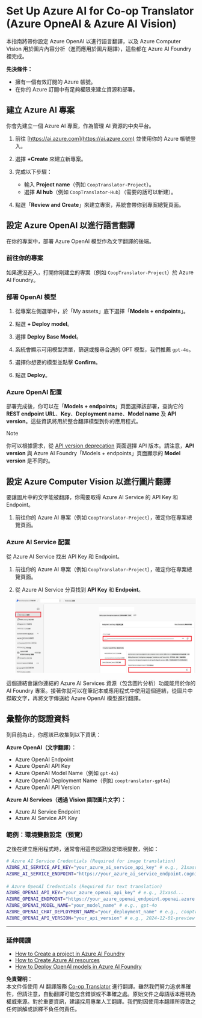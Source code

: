 <!--
CO_OP_TRANSLATOR_METADATA:
{
  "original_hash": "b58d7c3cb4210697a073d20eb3064945",
  "translation_date": "2025-06-12T11:48:31+00:00",
  "source_file": "getting_started/set-up-azure-ai.md",
  "language_code": "tw"
}
-->
# Set Up Azure AI for Co-op Translator (Azure OpneAI & Azure AI Vision)

本指南將帶你設定 Azure OpenAI 以進行語言翻譯，以及 Azure Computer Vision 用於圖片內容分析（進而應用於圖片翻譯），這些都在 Azure AI Foundry 裡完成。

**先決條件：**
- 擁有一個有效訂閱的 Azure 帳號。
- 在你的 Azure 訂閱中有足夠權限來建立資源和部署。

## 建立 Azure AI 專案

你會先建立一個 Azure AI 專案，作為管理 AI 資源的中央平台。

1. 前往 [https://ai.azure.com](https://ai.azure.com) 並使用你的 Azure 帳號登入。

1. 選擇 **+Create** 來建立新專案。

1. 完成以下步驟：
   - 輸入 **Project name**（例如 `CoopTranslator-Project`）。
   - 選擇 **AI hub**（例如 `CoopTranslator-Hub`）（需要的話可以新建）。

1. 點選「**Review and Create**」來建立專案，系統會帶你到專案總覽頁面。

## 設定 Azure OpenAI 以進行語言翻譯

在你的專案中，部署 Azure OpenAI 模型作為文字翻譯的後端。

### 前往你的專案

如果還沒進入，打開你剛建立的專案（例如 `CoopTranslator-Project`）於 Azure AI Foundry。

### 部署 OpenAI 模型

1. 從專案左側選單中，於「My assets」底下選擇「**Models + endpoints**」。

1. 點選 **+ Deploy model**。

1. 選擇 **Deploy Base Model**。

1. 系統會顯示可用模型清單，篩選或搜尋合適的 GPT 模型，我們推薦 `gpt-4o`。

1. 選擇你想要的模型並點擊 **Confirm**。

1. 點選 **Deploy**。

### Azure OpenAI 配置

部署完成後，你可以在「**Models + endpoints**」頁面選擇該部署，查詢它的 **REST endpoint URL**、**Key**、**Deployment name**、**Model name** 及 **API version**。這些資訊將用於整合翻譯模型到你的應用程式。

> [!NOTE]
> 你可以根據需求，從 [API version deprecation](https://learn.microsoft.com/azure/ai-services/openai/api-version-deprecation) 頁面選擇 API 版本。請注意，**API version** 與 Azure AI Foundry「Models + endpoints」頁面顯示的 **Model version** 是不同的。

## 設定 Azure Computer Vision 以進行圖片翻譯

要讓圖片中的文字能被翻譯，你需要取得 Azure AI Service 的 API Key 和 Endpoint。

1. 前往你的 Azure AI 專案（例如 `CoopTranslator-Project`），確定你在專案總覽頁面。

### Azure AI Service 配置

從 Azure AI Service 找出 API Key 和 Endpoint。

1. 前往你的 Azure AI 專案（例如 `CoopTranslator-Project`），確定你在專案總覽頁面。

1. 從 Azure AI Service 分頁找到 **API Key** 和 **Endpoint**。

    ![Find API Key and Endpoint](../../../translated_images/find-azure-ai-info.60f8299be786dd67e61e2c79b4b9ea1f7694e6c0923f17a90bc6abf9d5f1dbd7.tw.png)

這個連結會讓你連結的 Azure AI Services 資源（包含圖片分析）功能能用於你的 AI Foundry 專案。接著你就可以在筆記本或應用程式中使用這個連結，從圖片中擷取文字，再將文字傳送給 Azure OpenAI 模型進行翻譯。

## 彙整你的認證資料

到目前為止，你應該已收集到以下資訊：

**Azure OpenAI（文字翻譯）：**
- Azure OpenAI Endpoint
- Azure OpenAI API Key
- Azure OpenAI Model Name（例如 `gpt-4o`）
- Azure OpenAI Deployment Name（例如 `cooptranslator-gpt4o`）
- Azure OpenAI API Version

**Azure AI Services（透過 Vision 擷取圖片文字）：**
- Azure AI Service Endpoint
- Azure AI Service API Key

### 範例：環境變數設定（預覽）

之後在建立應用程式時，通常會用這些認證設定環境變數，例如：

```bash
# Azure AI Service Credentials (Required for image translation)
AZURE_AI_SERVICE_API_KEY="your_azure_ai_service_api_key" # e.g., 21xasd...
AZURE_AI_SERVICE_ENDPOINT="https://your_azure_ai_service_endpoint.cognitiveservices.azure.com/"

# Azure OpenAI Credentials (Required for text translation)
AZURE_OPENAI_API_KEY="your_azure_openai_api_key" # e.g., 21xasd...
AZURE_OPENAI_ENDPOINT="https://your_azure_openai_endpoint.openai.azure.com/"
AZURE_OPENAI_MODEL_NAME="your_model_name" # e.g., gpt-4o
AZURE_OPENAI_CHAT_DEPLOYMENT_NAME="your_deployment_name" # e.g., cooptranslator-gpt4o
AZURE_OPENAI_API_VERSION="your_api_version" # e.g., 2024-12-01-preview
```

---

### 延伸閱讀

- [How to Create a project in Azure AI Foundry](https://learn.microsoft.com/azure/ai-foundry/how-to/create-projects?tabs=ai-studio)
- [How to Create Azure AI resources](https://learn.microsoft.com/azure/ai-foundry/how-to/create-azure-ai-resource?tabs=portal)
- [How to Deploy OpenAI models in Azure AI Foundry](https://learn.microsoft.com/en-us/azure/ai-foundry/how-to/deploy-models-openai)

**免責聲明**：  
本文件係使用 AI 翻譯服務 [Co-op Translator](https://github.com/Azure/co-op-translator) 進行翻譯。雖然我們努力追求準確性，但請注意，自動翻譯可能包含錯誤或不準確之處。原始文件之母語版本應視為權威來源。對於重要資訊，建議採用專業人工翻譯。我們對因使用本翻譯所導致之任何誤解或誤釋不負任何責任。
